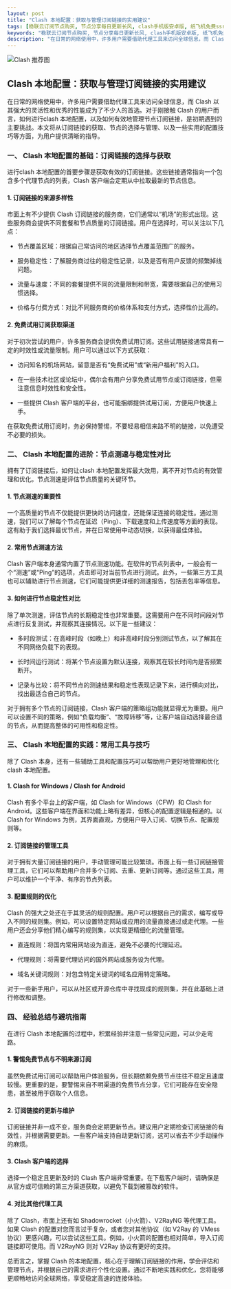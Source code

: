 ```yaml
---
layout: post
title: "Clash 本地配置：获取与管理订阅链接的实用建议"
tags: [稳联云订阅节点购买, 节点分享每日更新长风, clash手机版安卓版, 纸飞机免费ssr节点, clash是干什么的软件]
keywords: "稳联云订阅节点购买, 节点分享每日更新长风, clash手机版安卓版, 纸飞机免费ssr节点, clash是干什么的软件"
description: "在日常的网络使用中，许多用户需要借助代理工具来访问全球信息，而 Clash 以其强大的灵活性和优秀的性能成为了不少人的首选。对于刚接触 Clash 的用户而言，如何进行clash 本地配置，以及如何有效地管理节点订阅链接，是初期遇到的主要挑战。本文将从订阅链接的获取、节点的选择与管理、以及一些实用的配置技巧等方面，为用户提供清晰的指导。"
---
```


![Clash 推荐图](https://clashjd.github.io/assets/img/小火箭节点购买.png)

## Clash 本地配置：获取与管理订阅链接的实用建议

在日常的网络使用中，许多用户需要借助代理工具来访问全球信息，而 Clash 以其强大的灵活性和优秀的性能成为了不少人的首选。对于刚接触 Clash 的用户而言，如何进行clash 本地配置，以及如何有效地管理节点订阅链接，是初期遇到的主要挑战。本文将从订阅链接的获取、节点的选择与管理、以及一些实用的配置技巧等方面，为用户提供清晰的指导。

### 一、 Clash 本地配置的基础：订阅链接的选择与获取

进行clash 本地配置的首要步骤是获取有效的订阅链接。这些链接通常指向一个包含多个代理节点的列表，Clash 客户端会定期从中拉取最新的节点信息。

#### 1. 订阅链接的来源多样性

市面上有不少提供 Clash 订阅链接的服务商，它们通常以“机场”的形式出现。这些服务商会提供不同套餐和节点质量的订阅链接。用户在选择时，可以关注以下几点：

- 节点覆盖区域：根据自己常访问的地区选择节点覆盖范围广的服务。

- 服务稳定性：了解服务商过往的稳定性记录，以及是否有用户反馈的频繁掉线问题。

- 流量与速度：不同的套餐提供不同的流量限制和带宽，需要根据自己的使用习惯选择。

- 价格与付费方式：对比不同服务商的价格体系和支付方式，选择性价比高的。

#### 2. 免费试用订阅获取渠道

对于初次尝试的用户，许多服务商会提供免费试用订阅。这些试用链接通常具有一定的时效性或流量限制。用户可以通过以下方式获取：

- 访问知名的机场网站，留意是否有“免费试用”或“新用户福利”的入口。

- 在一些技术社区或论坛中，偶尔会有用户分享免费试用节点或订阅链接，但需注意信息时效性和安全性。

- 一些提供 Clash 客户端的平台，也可能捆绑提供试用订阅，方便用户快速上手。

在获取免费试用订阅时，务必保持警惕，不要轻易相信来路不明的链接，以免遭受不必要的损失。

### 二、 Clash 本地配置的进阶：节点测速与稳定性对比

拥有了订阅链接后，如何让clash 本地配置发挥最大效用，离不开对节点的有效管理和优化。节点测速是评估节点质量的关键环节。

#### 1. 节点测速的重要性

一个高质量的节点不仅能提供更快的访问速度，还能保证连接的稳定性。通过测速，我们可以了解每个节点在延迟（Ping）、下载速度和上传速度等方面的表现。这有助于我们选择最优节点，并在日常使用中动态切换，以获得最佳体验。

#### 2. 常用节点测速方法

Clash 客户端本身通常内置了节点测速功能。在软件的节点列表中，一般会有一个“测速”或“Ping”的选项，点击即可对当前节点进行测试。此外，一些第三方工具也可以辅助进行节点测速，它们可能提供更详细的测速报告，包括丢包率等信息。

#### 3. 如何进行节点稳定性对比

除了单次测速，评估节点的长期稳定性也非常重要。这需要用户在不同时间段对节点进行反复测试，并观察其连接情况。以下是一些建议：

- 多时段测试：在高峰时段（如晚上）和非高峰时段分别测试节点，以了解其在不同网络负载下的表现。

- 长时间运行测试：将某个节点设置为默认连接，观察其在较长时间内是否频繁断开。

- 记录与比较：将不同节点的测速结果和稳定性表现记录下来，进行横向对比，找出最适合自己的节点。

对于拥有多个节点的订阅链接，Clash 客户端的策略组功能就显得尤为重要。用户可以设置不同的策略，例如“负载均衡”、“故障转移”等，让客户端自动选择最合适的节点，从而提高整体的可用性和稳定性。

### 三、 Clash 本地配置的实践：常用工具与技巧

除了 Clash 本身，还有一些辅助工具和配置技巧可以帮助用户更好地管理和优化clash 本地配置。

#### 1. Clash for Windows / Clash for Android

Clash 有多个平台上的客户端，如 Clash for Windows（CFW）和 Clash for Android。这些客户端在界面和功能上略有差异，但核心的配置逻辑是相通的。以 Clash for Windows 为例，其界面直观，方便用户导入订阅、切换节点、配置规则等。

#### 2. 订阅链接的管理工具

对于拥有大量订阅链接的用户，手动管理可能比较繁琐。市面上有一些订阅链接管理工具，它们可以帮助用户合并多个订阅、去重、更新订阅等。通过这些工具，用户可以维护一个干净、有序的节点列表。

#### 3. 配置规则的优化

Clash 的强大之处还在于其灵活的规则配置。用户可以根据自己的需求，编写或导入不同的规则集。例如，可以设置特定网站或应用的流量直接通过或走代理。一些用户还会分享他们精心编写的规则集，以实现更精细化的流量管理。

- 直连规则：将国内常用网站设为直连，避免不必要的代理延迟。

- 代理规则：将需要代理访问的国外网站或服务设为代理。

- 域名关键词规则：对包含特定关键词的域名应用特定策略。

对于一些新手用户，可以从社区或开源仓库中寻找现成的规则集，并在此基础上进行修改和调整。

### 四、 经验总结与避坑指南

在进行 Clash 本地配置的过程中，积累经验并注意一些常见问题，可以少走弯路。

#### 1. 警惕免费节点与不明来源订阅

虽然免费试用订阅可以帮助用户体验服务，但长期依赖免费节点往往不稳定且速度较慢。更重要的是，要警惕来自不明渠道的免费节点分享，它们可能存在安全隐患，甚至被用于窃取个人信息。

#### 2. 订阅链接的更新与维护

订阅链接并非一成不变，服务商会定期更新节点。建议用户定期检查订阅链接的有效性，并根据需要更新。一些客户端支持自动更新订阅，这可以省去不少手动操作的麻烦。

#### 3. Clash 客户端的选择

选择一个稳定且更新及时的 Clash 客户端非常重要。在下载客户端时，请确保是从官方或可信赖的第三方渠道获取，以避免下载到被篡改的软件。

#### 4. 对比其他代理工具

除了 Clash，市面上还有如 Shadowrocket（小火箭）、V2RayNG 等代理工具。如果 Clash 的配置对您而言过于复杂，或者您对其他协议（如 V2Ray 的 VMess 协议）更感兴趣，可以尝试这些工具。例如，小火箭的配置也相对简单，导入订阅链接即可使用。而 V2RayNG 则对 V2Ray 协议有更好的支持。

总而言之，掌握 Clash 的本地配置，核心在于理解订阅链接的作用，学会评估和管理节点，并根据自己的需求进行个性化设置。通过不断地实践和优化，您将能够更顺畅地访问全球网络，享受稳定高速的连接体验。